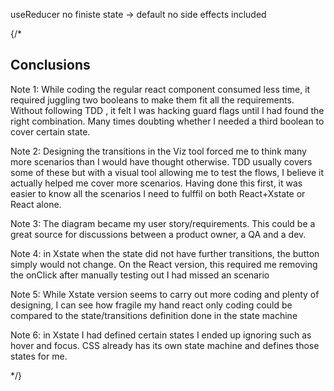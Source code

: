 useReducer
no finiste state -> default
no side effects included



{/* <div className="conclusions">
        <h2>Conclusions</h2>
        <p>
          Note 1: While coding the regular react component consumed less time,
          it required juggling two booleans to make them fit all the
          requirements. Without following TDD , it felt I was hacking guard
          flags until I had found the right combination. Many times doubting
          whether I needed a third boolean to cover certain state.
        </p>
        <p>
          Note 2: Designing the transitions in the Viz tool forced me to think
          many more scenarios than I would have thought otherwise. TDD usually
          covers some of these but with a visual tool allowing me to test the
          flows, I believe it actually helped me cover more scenarios. Having
          done this first, it was easier to know all the scenarios I need to
          fulffil on both React+Xstate or React alone.
        </p>
        <p>
          Note 3: The diagram became my user story/requirements. This could be a
          great source for discussions between a product owner, a QA and a dev.
        </p>
        <p>
          Note 4: in Xstate when the state did not have further transitions, the
          button simply would not change. On the React version, this required me
          removing the onClick after manually testing out I had missed an
          scenario
        </p>
        <p>
          Note 5: While Xstate version seems to carry out more coding and plenty
          of designing, I can see how fragile my hand react only coding could be
          compared to the state/transitions definition done in the state machine
        </p>
        <p>
          Note 6: in Xstate I had defined certain states I ended up ignoring
          such as hover and focus. CSS already has its own state machine and
          defines those states for me.
        </p>
      </div> */}